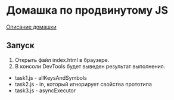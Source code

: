 # Домашка по продвинутому JS

[Описание домашки](https://wiki.yandex.ru/shri-2020/homework/hardJS/)

## Запуск
1. Открыть файл index.html в браузере.
1. В консоли DevTools будет выведен результат выполнения.

- task1.js - allKeysAndSymbols
- task2.js - in, который игнорирует свойства прототипа
- task3.js - asyncExecutor

